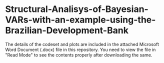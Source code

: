 # Structural-Analisys-of-Bayesian-VARs-with-an-example-using-the-Brazilian-Development-Bank

The details of the codeset and plots are included in the attached Microsoft Word Document (.docx) file in this repository. 
You need to view the file in "Read Mode" to see the contents properly after downloading the same.
